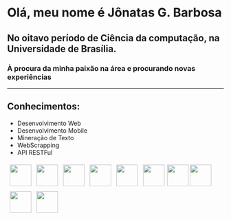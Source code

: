 # Olá, meu nome é Jônatas G. Barbosa

## No oitavo período de Ciência da computação, na Universidade de Brasília.
### À procura da minha paixão na área e procurando novas experiências
---
## Conhecimentos:
- Desenvolvimento Web
- Desenvolvimento Mobile
- Mineração de Texto
- WebScrapping
- API RESTFul

<div width="100%">
<img align="left" src="https://cdn.jsdelivr.net/npm/programming-languages-logos/src/python/python.png" hspace="6" height="50" vspace="6">
<img align="left" src="https://cdn.jsdelivr.net/npm/programming-languages-logos/src/html/html.png" height="50" hspace="6" vspace="6">
<img align="left" src="https://cdn.jsdelivr.net/npm/programming-languages-logos/src/css/css.png" height="50" hspace="6" vspace="6">
<img align="left" src="https://cdn.jsdelivr.net/npm/programming-languages-logos/src/javascript/javascript.png" height="50" hspace="6" vspace="6">
<img align="left" src="https://cdn.jsdelivr.net/npm/programming-languages-logos/src/php/php.png" height="50" hspace="6" vspace="6">
<img align="left" src="https://cdn.jsdelivr.net/npm/programming-languages-logos/src/cpp/cpp.png" height="50" hspace="6" vspace="6">
<img align="left" src="https://upload.wikimedia.org/wikipedia/commons/a/a7/React-icon.svg" height="50" vspace="6">
<img align="left" src="https://upload.wikimedia.org/wikipedia/commons/c/cf/Angular_full_color_logo.svg" height="50" vspace="6">
</br>
<img align="left" vspace="6" hspace="6" src="https://upload.wikimedia.org/wikipedia/commons/3/3c/Flask_logo.svg" width="50">
<img align="left" hspace="6" src="https://dkrn4sk0rn31v.cloudfront.net/2019/02/06111419/1200px-Django_logo.svg.png" width="50" vspace="6">
